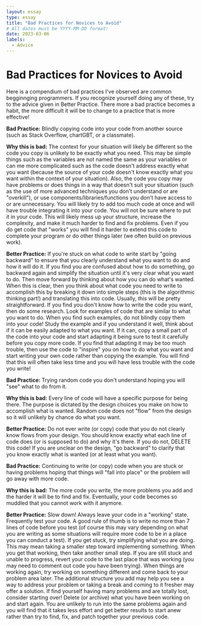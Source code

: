 ```yaml
---
layout: essay
type: essay
title: "Bad Practices for Novices to Avoid"
# All dates must be YYYY-MM-DD format!
date: 2023-03-06
labels:
  - Advice
---
```


# Bad Practices for Novices to Avoid

Here is a compendium of bad practices I've observed are common begginnging programmers. If you recognize yourself doing any of these, try to the advice given in Better Practice. There more a bad practice becomes a habit, the more difficult it will be to change to a practice that is more effective! 

**Bad Practice:** Blindly copying code into your code from another source (such as Stack Overflow, chartGBT, or a classmate). 

**Why this is bad:** The context for your situation will likely be different so the code you copy is unlikely to be exactly what you need. This may be simple things such as the variables are not named the same as your variables or can me more complicated such as the code doesn't address exactly what you want (because the source of your code doesn't know exactly what you want within the context of your situation). Also, the code you copy may have problems or does things in a way that doesn't suit your situation (such as the use of more advanced techniques you don't understand or are "overkill"), or use components/libraries/functions you don't have access to or are unnecessary. You will likely try to add too much code at once and will have trouble integrating it into your code. You will not be sure where to put it in your code. This will likely mess up your structure, increase the complexity, and make it much harder to find and fix problems.  Even if you do get code that "works" you will find it harder to extend this code to complete your program or do other things later (we often build on previous work).

**Better Practice:** If you're stuck on what code to write start by "going backward" to ensure that you clearly understand what you want to do and how it will do it. If you find you are confused about how to do something, go backward again and simplify the situation until it's very clear what you want to do. Then move forward by thinking about how you can do what's wanted. When this is clear, then you think about what code you need to write to accomplish this by breaking it down into simple steps (this is the algorithmic thinking part!) and translating this into code. Usually, this will be pretty straightforward. If you find you don't know how to write the code you want, then do some research. Look for examples of code that are similar to what you want to do. When you find such examples, do not blindly copy them into your code! Study the example and if you understand it well, think about if it can be easily adapted to what you want. If it can, copy a small part of the code into your code and start adapting it being sure to test it carefully before you copy more code. If you find that adapting it may be too much trouble, then use the code to "inspire" you on how to do what you want and start writing your own code rather than copying the example. You will find that this will often take less time and you will have less trouble with the code you write!

 <hline>

**Bad Practice:** Trying random code you don't understand hoping you will "see" what to do from it.

**Why this is bad:** Every line of code will have a specific purpose for being there. The purpose is dictated by the design choices you make on how to accomplish what is wanted. Random code does not "flow" from the design so it will unlikely by chance do what you want.

**Better Practice:** Do not ever write (or copy) code that you do not clearly know flows from your design. You should know exactly what each line of code does (or is supposed to do) and why it's there. If you do not, DELETE this code! If you are unclear on the design, "go backward" to clarify that you know exactly what is wanted (or at least what you want).

<hline>
 

**Bad Practice:** Continuing to write (or copy) code when you are stuck or having problems hoping that things will "fall into place" or the problem will go away with more code.

**Why this is bad:** The more code you write, the more problems you add and the harder it will be to find and fix. Eventually, your code becomes so muddled that you cannot work with it anymore.

**Better Practice:** Slow down! Always leave your code in a "working" state. Frequently test your code. A good rule of thumb is to write no more than 7 lines of code before you test (of course this may vary depending on what you are writing as some situations will require more code to be in a place you can conduct a test). If you get stuck, try simplifying what you are doing. This may mean taking a smaller step toward implementing something. When you get that working, then take another small step. If you are still stuck and unable to progress, revert your code to the last place that was working (you may need to comment out code you have been trying). When things are working again, try working on something different and come back to your problem area later. The additional structure you add may help you see a way to address your problem or taking a break and coming to it fresher may offer a solution. If find yourself having many problems and are totally lost, consider starting over! Delete (or archive) what you have been working on and start again. You are unlikely to run into the same problems again and you will find that it takes less effort and get better results to start anew rather than try to find, fix, and patch together your previous code.

